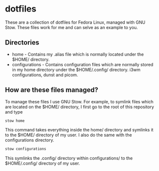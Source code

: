 # dotfiles
These are a collection of dotfiles for Fedora Linux, managed with GNU Stow. These files work for me and can selve as an example to you.
## Directories
* home - Contains my .alias file which is normally located under the $HOME/ directory.
* configurations - Contains configuration files which are normally stored in my home directory under the $HOME/.config/ directory. i3wm configurations, dunst and picom.
## How are these files managed?
To manage these files I use GNU Stow.
For example, to symlink files which are located on the $HOME/ directory, I first go to the root of this repository and type
```bash
stow home
```
This command takes everything inside the home/ directory and symlinks it to the $HOME/ directory of my user.
I also do the same with the configurations directory.
```bash
stow configurations
```
This symlinks the .config/ directory within configurations/ to the $HOME/.config/ directory of my user.
